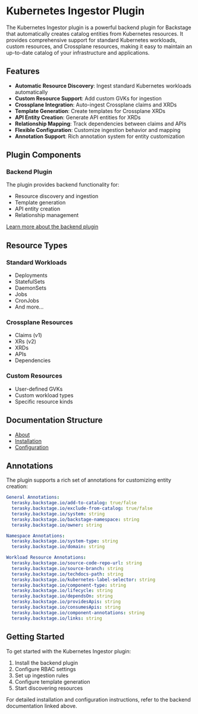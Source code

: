 # Kubernetes Ingestor Plugin

The Kubernetes Ingestor plugin is a powerful backend plugin for Backstage that automatically creates catalog entities from Kubernetes resources. It provides comprehensive support for standard Kubernetes workloads, custom resources, and Crossplane resources, making it easy to maintain an up-to-date catalog of your infrastructure and applications.

## Features

- **Automatic Resource Discovery**: Ingest standard Kubernetes workloads automatically
- **Custom Resource Support**: Add custom GVKs for ingestion
- **Crossplane Integration**: Auto-ingest Crossplane claims and XRDs
- **Template Generation**: Create templates for Crossplane XRDs
- **API Entity Creation**: Generate API entities for XRDs
- **Relationship Mapping**: Track dependencies between claims and APIs
- **Flexible Configuration**: Customize ingestion behavior and mapping
- **Annotation Support**: Rich annotation system for entity customization

## Plugin Components

### Backend Plugin
The plugin provides backend functionality for:  
- Resource discovery and ingestion  
- Template generation  
- API entity creation  
- Relationship management  

[Learn more about the backend plugin](./backend/about.md)

## Resource Types

### Standard Workloads
- Deployments
- StatefulSets
- DaemonSets
- Jobs
- CronJobs
- And more...

### Crossplane Resources
- Claims (v1)
- XRs (v2)
- XRDs
- APIs
- Dependencies

### Custom Resources
- User-defined GVKs
- Custom workload types
- Specific resource kinds

## Documentation Structure
- [About](./backend/about.md)
- [Installation](./backend/install.md)
- [Configuration](./backend/configure.md)

## Annotations

The plugin supports a rich set of annotations for customizing entity creation:

```yaml
General Annotations:
  terasky.backstage.io/add-to-catalog: true/false
  terasky.backstage.io/exclude-from-catalog: true/false
  terasky.backstage.io/system: string
  terasky.backstage.io/backstage-namespace: string
  terasky.backstage.io/owner: string

Namespace Annotations:
  terasky.backstage.io/system-type: string
  terasky.backstage.io/domain: string

Workload Resource Annotations:
  terasky.backstage.io/source-code-repo-url: string
  terasky.backstage.io/source-branch: string
  terasky.backstage.io/techdocs-path: string
  terasky.backstage.io/kubernetes-label-selector: string
  terasky.backstage.io/component-type: string
  terasky.backstage.io/lifecycle: string
  terasky.backstage.io/dependsOn: string
  terasky.backstage.io/providesApis: string
  terasky.backstage.io/consumesApis: string
  terasky.backstage.io/component-annotations: string
  terasky.backstage.io/links: string
```

## Getting Started

To get started with the Kubernetes Ingestor plugin:  
1. Install the backend plugin  
2. Configure RBAC settings  
3. Set up ingestion rules  
4. Configure template generation  
5. Start discovering resources  

For detailed installation and configuration instructions, refer to the backend documentation linked above.
